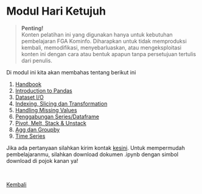<h1>Modul Hari Ketujuh</h1>

>**Penting!**</br>Konten pelatihan ini yang digunakan hanya untuk kebutuhan pembelajaran FGA Kominfo. Diharapkan untuk tidak memproduksi kembali, memodifikasi, menyebarluaskan, atau mengeksploitasi konten ini dengan cara atau bentuk apapun tanpa persetujuan tertulis dari penulis.

<p>Di modul ini kita akan membahas tentang berikut ini</p>
<ol>
    <li><a href="#">Handbook</a></li>
    <li><a href="#">Introduction to Pandas</a></li>
    <li><a href="#">Dataset I/O</a></li>
    <li><a href="#">Indexing, Slicing dan Transformation</a></li>
    <li><a href="#">Handling Missing Values</a></li>
    <li><a href="#">Penggabungan Series/Dataframe</a></li>
    <li><a href="#">Pivot, Melt, Stack & Unstack</a></li>
    <li><a href="#">Agg dan Groupby</a></li>
    <li><a href="#">Time Series</a></li>
</ol>

Jika ada pertanyaan silahkan kirim kontak [kesini](https://id.linkedin.com/in/abelkristanto/in). Untuk mempermudah pembelajaranmu, silahkan download dokumen .ipynb dengan simbol download di pojok kanan ya!

</br>

[Kembali](https://github.com/AbelKristanto/learning-course/blob/main/fga2022/README.md)
